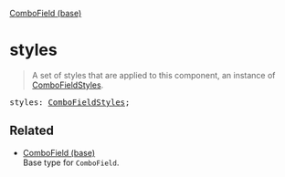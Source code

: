 [ComboField (base)](ComboField_base.md)

# styles

> A set of styles that are applied to this component, an instance of [ComboFieldStyles](ComboFieldStyles.md).

<pre class="docgen_signature">styles: <a href="ComboFieldStyles.md">ComboFieldStyles</a>;</pre>

## Related

- [<!--{ref:type}-->ComboField (base)](ComboField_base.md) \
    Base type for `ComboField`.
